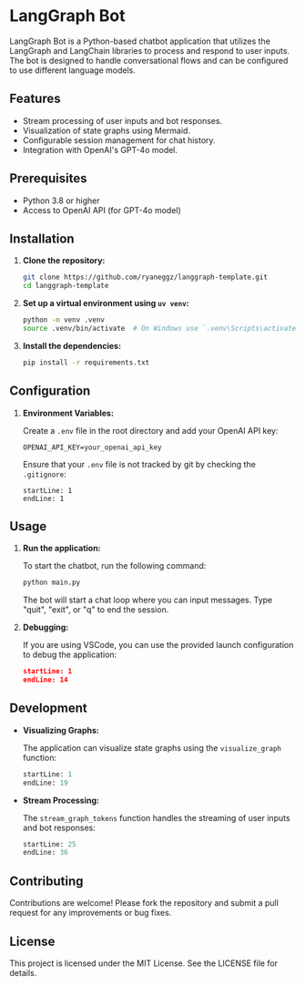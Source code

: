 # LangGraph Bot

LangGraph Bot is a Python-based chatbot application that utilizes the LangGraph and LangChain libraries to process and respond to user inputs. The bot is designed to handle conversational flows and can be configured to use different language models.

## Features

- Stream processing of user inputs and bot responses.
- Visualization of state graphs using Mermaid.
- Configurable session management for chat history.
- Integration with OpenAI's GPT-4o model.

## Prerequisites

- Python 3.8 or higher
- Access to OpenAI API (for GPT-4o model)

## Installation

1. **Clone the repository:**

   ```bash
   git clone https://github.com/ryaneggz/langgraph-template.git
   cd langgraph-template
   ```

2. **Set up a virtual environment using `uv venv`:**

   ```bash
   python -m venv .venv
   source .venv/bin/activate  # On Windows use `.venv\Scripts\activate`
   ```

3. **Install the dependencies:**

   ```bash
   pip install -r requirements.txt
   ```

## Configuration

1. **Environment Variables:**

   Create a `.env` file in the root directory and add your OpenAI API key:

   ```plaintext
   OPENAI_API_KEY=your_openai_api_key
   ```

   Ensure that your `.env` file is not tracked by git by checking the `.gitignore`:

   ```gitignore
   startLine: 1
   endLine: 1
   ```

## Usage

1. **Run the application:**

   To start the chatbot, run the following command:

   ```bash
   python main.py
   ```

   The bot will start a chat loop where you can input messages. Type "quit", "exit", or "q" to end the session.

2. **Debugging:**

   If you are using VSCode, you can use the provided launch configuration to debug the application:

   ```json:.vscode/launch.json
   startLine: 1
   endLine: 14
   ```

## Development

- **Visualizing Graphs:**

  The application can visualize state graphs using the `visualize_graph` function:

  ```python:src/utils/visualize.py
  startLine: 1
  endLine: 19
  ```

- **Stream Processing:**

  The `stream_graph_tokens` function handles the streaming of user inputs and bot responses:

  ```python:src/utils/stream.py
  startLine: 25
  endLine: 36
  ```

## Contributing

Contributions are welcome! Please fork the repository and submit a pull request for any improvements or bug fixes.

## License

This project is licensed under the MIT License. See the LICENSE file for details.
